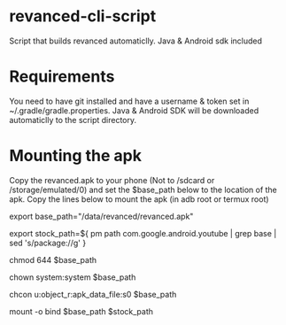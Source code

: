 # revanced-cli-script
Script that builds revanced automaticlly. Java &amp; Android sdk included

# Requirements
You need to have git installed and have a username & token set in ~/.gradle/gradle.properties.
Java & Android SDK will be downloaded automaticlly to the script directory.

# Mounting the apk
Copy the revanced.apk to your phone (Not to /sdcard or /storage/emulated/0) and set the $base_path below to the location of the apk.
Copy the lines below to mount the apk (in adb root or termux root)

export base_path="/data/revanced/revanced.apk"

export stock_path=${ pm path com.google.android.youtube | grep base | sed 's/package://g' }

chmod 644 $base_path

chown system:system $base_path

chcon u:object_r:apk_data_file:s0  $base_path

mount -o bind $base_path $stock_path
